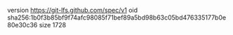 version https://git-lfs.github.com/spec/v1
oid sha256:1b0f3b85bf9f74afc98085f71bef89a5bd98b63c05bd476335177b0e80e30c36
size 1728
